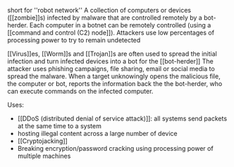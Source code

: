 short for ''robot network''
A collection of computers or devices ([[zombie]]s) infected by malware that are controlled remotely by a bot-herder.
Each computer in a botnet can be remotely controlled (using a [[command and control (C2) node]]).
Attackers use low percentages of processing power to try to remain undetected

[[Virus]]es, [[Worm]]s and [[Trojan]]s are often used to spread the initial infection and turn infected devices into a bot for the [[bot-herder]]
The attacker uses phishing campaigns, file sharing, email or social media to spread the malware. 
When a target unknowingly opens the malicious file, the computer or bot, reports the information back the the bot-herder, who can execute commands on the infected computer.

Uses:
 - [[DDoS (distributed denial of service attack)]]: all systems send packets at the same time to a system
- hosting illegal content across a large number of device
- [[Cryptojacking]]
- Breaking encryption/password cracking using processing power of multiple machines
